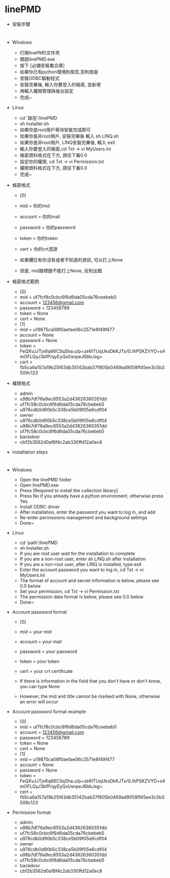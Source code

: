 # **linePMD**

+ 安裝步驟 <h1>

+ Windows
  - 打開linePMD文件夾
  - 開啟linePMD.exe
  - 按下 [必備安裝集合庫]
  - 如果你已有python環境則按否,否則按是
  - 安裝ODBC驅動程式
  - 安裝完畢後, 輸入你要登入的帳密, 並新增
  - 再輸入權限管理與後台設定
  - 完成~
  
+ Linux
  - cd '路徑'/linePMD
  - sh Installer.sh
  - 如果你是root用戶等待安裝完成即可
  - 如果你是非root用戶, 安裝完畢後 輸入 sh LINQ.sh
  - 如果你是非root用戶, LINQ安裝完畢後, 輸入 exit
  - 輸入你要登入的帳密,cd Txt -> vi MyUsers.ini
  - 帳密資料格式在下方, 請往下看0.0
  - 設定你的權限, cd Txt -> vi Permission.txt
  - 權限資料格式在下方, 請往下看0.0
  - 完成~
  
+ 帳密格式
  
  - [0]
  - mid = 你的mid
  - account = 你的mail
  - password = 你的password
  - token = 你的token
  - cert = 你的crt憑證
  
  - 如果欄位有你沒有或者不知道的資訊, 可以打上None
  - 但是, mid跟標題不能打上None, 反則出錯
  
+ 帳密格式範例
  
  - [0]
  - mid = uf7fcf8c0cbc6f6d6da05cda76ceebeb0
  - account = 123456@gmail.com
  - password = 123456789
  - token = None
  - cert = None
  - [1]
  - mid = u19875ca08f0aefae06c2571e8f49f477
  - account = None
  - password = None
  - token = FeQXvJJTjx6q66CSqSha.u/p+ze6ITUqUksDkKJTx/G.lhPSKZVYO+s4mOFLQyJ3kfP/qyEyQxI/snpeJ6bbJsg=
  - cert = fb5ca6a157a19b25f43db35142bab37f805b0469ad9058ff45ee3c5b3509c123
  
+ 權限格式
  
  - admin
  - u98b7df76a9ec8553a2d43626360351dd
  - uf7fc58c0cbc6f6d6da05cda76cbebeb5
  - u976cdb0d90b5c338ce5b09f05e6cdf04
  - owner
  - u976cdb0d90b5c338ce5b09f05e6cdf04
  - u98b7df76a9ec8553a2d43626360351dd
  - uf7fc58c0cbc6f6d6da05cda76cbebeb5
  - backdoor
  - cbf2b3562d0af8f4c2ab330ffd12a0ec8

  
+ installation steps <h1>

+ Windows
  - Open the linePMD folder
  - Open linePMD.exe
  - Press [Required to install the collection library]
  - Press No if you already have a python environment, otherwise press Yes
  - Install ODBC driver
  - After installation, enter the password you want to log in, and add
  - Re-enter permissions management and background settings
  - Done~
  
+ Linux
  - cd 'path'/linePMD
  - sh Installer.sh
  - If you are root user wait for the installation to complete
  - If you are a non-root user, enter sh LINQ.sh after installation
  - If you are a non-root user, after LINQ is installed, type exit
  - Enter the account password you want to log in, cd Txt -> vi MyUsers.ini
  - The format of account and secret information is below, please see 0.0 below
  - Set your permission, cd Txt -> vi Permission.txt
  - The permission data format is below, please see 0.0 below
  - Done~
  
+ Account password format
  
  - [0]
  - mid = your mid
  - account = your mail
  - password = your password
  - token = your token
  - cert = your crt certificate
  
  - If there is information in the field that you don't have or don't know, you can type None
  - However, the mid and title cannot be marked with None, otherwise an error will occur
  
+ Account password format example
  
  - [0]
  - mid = uf7fcf8c0cbc6f6d6da05cda76ceebeb0
  - account = 123456@gmail.com
  - password = 123456789
  - token = None
  - cert = None
  - [1]
  - mid = u19875ca08f0aefae06c2571e8f49f477
  - account = None
  - password = None
  - token = FeQXvJJTjx6q66CSqSha.u/p+ze6ITUqUksDkKJTx/G.lhPSKZVYO+s4mOFLQyJ3kfP/qyEyQxI/snpeJ6bbJsg=
  - cert = fb5ca6a157a19b25f43db35142bab37f805b0469ad9058ff45ee3c5b3509c123
  
+ Permission format
  
  - admin
  - u98b7df76a9ec8553a2d43626360351dd
  - uf7fc58c0cbc6f6d6da05cda76cbebeb5
  - u976cdb0d90b5c338ce5b09f05e6cdf04
  - owner
  - u976cdb0d90b5c338ce5b09f05e6cdf04
  - u98b7df76a9ec8553a2d43626360351dd
  - uf7fc58c0cbc6f6d6da05cda76cbebeb5
  - backdoor
  - cbf2b3562d0af8f4c2ab330ffd12a0ec8
